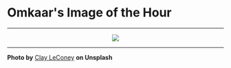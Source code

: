 # Omkaar's Image of the Hour

---

<div align="center">

<a href="https://unsplash.com/photos/a-black-car-speeds-creating-motion-blur-v3StntRA_yA">
  <img src="https://images.unsplash.com/photo-1753213509442-fb00d9d0eeba?crop=entropy&cs=tinysrgb&fit=max&fm=jpg&ixid=M3w3NjA2Nzh8MHwxfHJhbmRvbXx8fHx8fHx8fDE3NTQ4OTkyMDB8&ixlib=rb-4.1.0&q=80&w=1080" style="max-width:100%; height:auto;">
</a>



</div>

---

**Photo by** [Clay LeConey](https://unsplash.com/@clayleconey) **on Unsplash**
